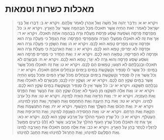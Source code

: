# מאכלות כשרות וטמאות

> ויקרא יא א: וַיְדַבֵּר יְהוָה אֶל מֹשֶׁה וְאֶל אַהֲרֹן לֵאמֹר אֲלֵהֶם.
> ויקרא יא ב: דַּבְּרוּ אֶל בְּנֵי יִשְׂרָאֵל לֵאמֹר:  זֹאת הַחַיָּה אֲשֶׁר תֹּאכְלוּ מִכָּל הַבְּהֵמָה אֲשֶׁר עַל הָאָרֶץ.
> ויקרא יא ג: כֹּל מַפְרֶסֶת פַּרְסָה וְשֹׁסַעַת שֶׁסַע פְּרָסֹת מַעֲלַת גֵּרָה בַּבְּהֵמָה אֹתָהּ תֹּאכֵלוּ.
> ויקרא יא ד: אַךְ אֶת זֶה לֹא תֹאכְלוּ מִמַּעֲלֵי הַגֵּרָה וּמִמַּפְרִסֵי הַפַּרְסָה:  אֶת הַגָּמָל כִּי מַעֲלֵה גֵרָה הוּא וּפַרְסָה אֵינֶנּוּ מַפְרִיס טָמֵא הוּא לָכֶם.
> ויקרא יא ה: וְאֶת הַשָּׁפָן כִּי מַעֲלֵה גֵרָה הוּא וּפַרְסָה לֹא יַפְרִיס; טָמֵא הוּא לָכֶם.
> ויקרא יא ו: וְאֶת הָאַרְנֶבֶת כִּי מַעֲלַת גֵּרָה הִוא וּפַרְסָה לֹא הִפְרִיסָה; טְמֵאָה הִוא לָכֶם.
> ויקרא יא ז: וְאֶת הַחֲזִיר כִּי מַפְרִיס פַּרְסָה הוּא וְשֹׁסַע שֶׁסַע פַּרְסָה וְהוּא גֵּרָה לֹא יִגָּר; טָמֵא הוּא לָכֶם.
> ויקרא יא ח: מִבְּשָׂרָם לֹא תֹאכֵלוּ וּבְנִבְלָתָם לֹא תִגָּעוּ; טְמֵאִים הֵם לָכֶם.
> ויקרא יא ט: אֶת זֶה תֹּאכְלוּ מִכֹּל אֲשֶׁר בַּמָּיִם:  כֹּל אֲשֶׁר לוֹ סְנַפִּיר וְקַשְׂקֶשֶׂת בַּמַּיִם בַּיַּמִּים וּבַנְּחָלִים אֹתָם תֹּאכֵלוּ.
> ויקרא יא י: וְכֹל אֲשֶׁר אֵין לוֹ סְנַפִּיר וְקַשְׂקֶשֶׂת בַּיַּמִּים וּבַנְּחָלִים מִכֹּל שֶׁרֶץ הַמַּיִם וּמִכֹּל נֶפֶשׁ הַחַיָּה אֲשֶׁר בַּמָּיִם שֶׁקֶץ הֵם לָכֶם.
> ויקרא יא יא: וְשֶׁקֶץ יִהְיוּ לָכֶם; מִבְּשָׂרָם לֹא תֹאכֵלוּ וְאֶת נִבְלָתָם תְּשַׁקֵּצוּ.
> ויקרא יא יב: כֹּל אֲשֶׁר אֵין לוֹ סְנַפִּיר וְקַשְׂקֶשֶׂת בַּמָּיִם שֶׁקֶץ הוּא לָכֶם.
> ויקרא יא יג: וְאֶת אֵלֶּה תְּשַׁקְּצוּ מִן הָעוֹף לֹא יֵאָכְלוּ שֶׁקֶץ הֵם:  אֶת הַנֶּשֶׁר וְאֶת הַפֶּרֶס וְאֵת הָעָזְנִיָּה.
> ויקרא יא יד: וְאֶת הַדָּאָה וְאֶת הָאַיָּה לְמִינָהּ.
> ויקרא יא טו: אֵת כָּל עֹרֵב לְמִינוֹ.
> ויקרא יא טז: וְאֵת בַּת הַיַּעֲנָה וְאֶת הַתַּחְמָס וְאֶת הַשָּׁחַף; וְאֶת הַנֵּץ לְמִינֵהוּ.
> ויקרא יא יז: וְאֶת הַכּוֹס וְאֶת הַשָּׁלָךְ וְאֶת הַיַּנְשׁוּף.
> ויקרא יא יח: וְאֶת הַתִּנְשֶׁמֶת וְאֶת הַקָּאָת וְאֶת הָרָחָם.
> ויקרא יא יט: וְאֵת הַחֲסִידָה הָאֲנָפָה לְמִינָהּ; וְאֶת הַדּוּכִיפַת וְאֶת הָעֲטַלֵּף.
> ויקרא יא כ: כֹּל שֶׁרֶץ הָעוֹף הַהֹלֵךְ עַל אַרְבַּע שֶׁקֶץ הוּא לָכֶם.
> ויקרא יא כא: אַךְ אֶת זֶה תֹּאכְלוּ מִכֹּל שֶׁרֶץ הָעוֹף הַהֹלֵךְ עַל אַרְבַּע:  אֲשֶׁר לֹא (לוֹ) כְרָעַיִם מִמַּעַל לְרַגְלָיו לְנַתֵּר בָּהֵן עַל הָאָרֶץ.
> ויקרא יא כב: אֶת אֵלֶּה מֵהֶם תֹּאכֵלוּ אֶת הָאַרְבֶּה לְמִינוֹ וְאֶת הַסָּלְעָם לְמִינֵהוּ; וְאֶת הַחַרְגֹּל לְמִינֵהוּ וְאֶת הֶחָגָב לְמִינֵהוּ. 
 

